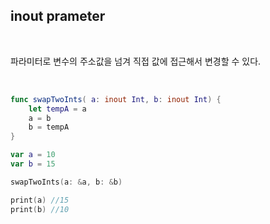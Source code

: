 ## inout prameter

<br/>

파라미터로 변수의 주소값을 넘겨 직접 값에 접근해서 변경할 수 있다.

<br/>

```swift
func swapTwoInts( a: inout Int, b: inout Int) {
    let tempA = a
    a = b
    b = tempA
}

var a = 10
var b = 15

swapTwoInts(a: &a, b: &b)

print(a) //15
print(b) //10
```

